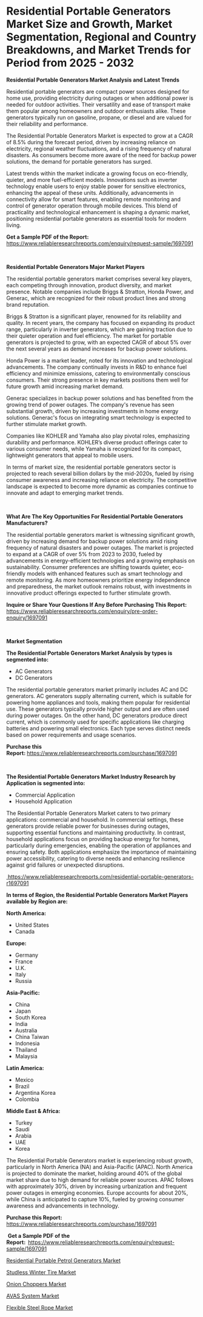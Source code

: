 <p><h1>Residential Portable Generators Market Size and Growth, Market Segmentation, Regional and Country Breakdowns, and Market Trends for Period from 2025 -  2032</h1></p><p><strong>Residential Portable Generators Market Analysis and Latest Trends</strong></p>
<p><p>Residential portable generators are compact power sources designed for home use, providing electricity during outages or when additional power is needed for outdoor activities. Their versatility and ease of transport make them popular among homeowners and outdoor enthusiasts alike. These generators typically run on gasoline, propane, or diesel and are valued for their reliability and performance.</p><p>The Residential Portable Generators Market is expected to grow at a CAGR of 8.5% during the forecast period, driven by increasing reliance on electricity, regional weather fluctuations, and a rising frequency of natural disasters. As consumers become more aware of the need for backup power solutions, the demand for portable generators has surged.</p><p>Latest trends within the market indicate a growing focus on eco-friendly, quieter, and more fuel-efficient models. Innovations such as inverter technology enable users to enjoy stable power for sensitive electronics, enhancing the appeal of these units. Additionally, advancements in connectivity allow for smart features, enabling remote monitoring and control of generator operation through mobile devices. This blend of practicality and technological enhancement is shaping a dynamic market, positioning residential portable generators as essential tools for modern living.</p></p>
<p><strong>Get a Sample PDF of the Report:&nbsp;</strong> <a href="https://www.reliableresearchreports.com/enquiry/request-sample/1697091?utm_campaign=36&utm_medium=2&utm_source=Github&utm_content=ia&utm_term=08012025&utm_id=residential-portable-generators">https://www.reliableresearchreports.com/enquiry/request-sample/1697091</a></p>
<p>&nbsp;</p>
<p><strong>Residential Portable Generators Major Market Players</strong></p>
<p><p>The residential portable generators market comprises several key players, each competing through innovation, product diversity, and market presence. Notable companies include Briggs & Stratton, Honda Power, and Generac, which are recognized for their robust product lines and strong brand reputation.</p><p>Briggs & Stratton is a significant player, renowned for its reliability and quality. In recent years, the company has focused on expanding its product range, particularly in inverter generators, which are gaining traction due to their quieter operation and fuel efficiency. The market for portable generators is projected to grow, with an expected CAGR of about 5% over the next several years as demand increases for backup power solutions.</p><p>Honda Power is a market leader, noted for its innovation and technological advancements. The company continually invests in R&D to enhance fuel efficiency and minimize emissions, catering to environmentally conscious consumers. Their strong presence in key markets positions them well for future growth amid increasing market demand.</p><p>Generac specializes in backup power solutions and has benefited from the growing trend of power outages. The company's revenue has seen substantial growth, driven by increasing investments in home energy solutions. Generac's focus on integrating smart technology is expected to further stimulate market growth.</p><p>Companies like KOHLER and Yamaha also play pivotal roles, emphasizing durability and performance. KOHLER’s diverse product offerings cater to various consumer needs, while Yamaha is recognized for its compact, lightweight generators that appeal to mobile users.</p><p>In terms of market size, the residential portable generators sector is projected to reach several billion dollars by the mid-2020s, fueled by rising consumer awareness and increasing reliance on electricity. The competitive landscape is expected to become more dynamic as companies continue to innovate and adapt to emerging market trends.</p></p>
<p>&nbsp;</p>
<p><strong>What Are The Key Opportunities For Residential Portable Generators Manufacturers?</strong></p>
<p><p>The residential portable generators market is witnessing significant growth, driven by increasing demand for backup power solutions amid rising frequency of natural disasters and power outages. The market is projected to expand at a CAGR of over 5% from 2023 to 2030, fueled by advancements in energy-efficient technologies and a growing emphasis on sustainability. Consumer preferences are shifting towards quieter, eco-friendly models with enhanced features such as smart technology and remote monitoring. As more homeowners prioritize energy independence and preparedness, the market outlook remains robust, with investments in innovative product offerings expected to further stimulate growth.</p></p>
<p><strong>Inquire or Share Your Questions If Any Before Purchasing This Report:</strong> <a href="https://www.reliableresearchreports.com/enquiry/pre-order-enquiry/1697091?utm_campaign=36&utm_medium=2&utm_source=Github&utm_content=ia&utm_term=08012025&utm_id=residential-portable-generators">https://www.reliableresearchreports.com/enquiry/pre-order-enquiry/1697091</a></p>
<p>&nbsp;</p>
<p><strong>Market Segmentation</strong></p>
<p><strong>The Residential Portable Generators Market Analysis by types is segmented into:</strong></p>
<p><ul><li>AC Generators</li><li>DC Generators</li></ul></p>
<p><p>The residential portable generators market primarily includes AC and DC generators. AC generators supply alternating current, which is suitable for powering home appliances and tools, making them popular for residential use. These generators typically provide higher output and are often used during power outages. On the other hand, DC generators produce direct current, which is commonly used for specific applications like charging batteries and powering small electronics. Each type serves distinct needs based on power requirements and usage scenarios.</p></p>
<p><strong>Purchase this Report:&nbsp;</strong><a href="https://www.reliableresearchreports.com/purchase/1697091?utm_campaign=36&utm_medium=2&utm_source=Github&utm_content=ia&utm_term=08012025&utm_id=residential-portable-generators">https://www.reliableresearchreports.com/purchase/1697091</a></p>
<p>&nbsp;</p>
<p><strong>The Residential Portable Generators Market Industry Research by Application is segmented into:</strong></p>
<p><ul><li>Commercial Application</li><li>Household Application</li></ul></p>
<p><p>The Residential Portable Generators Market caters to two primary applications: commercial and household. In commercial settings, these generators provide reliable power for businesses during outages, supporting essential functions and maintaining productivity. In contrast, household applications focus on providing backup energy for homes, particularly during emergencies, enabling the operation of appliances and ensuring safety. Both applications emphasize the importance of maintaining power accessibility, catering to diverse needs and enhancing resilience against grid failures or unexpected disruptions.</p></p>
<p><a href="https://www.reliableresearchreports.com/residential-portable-generators-r1697091?utm_campaign=36&utm_medium=2&utm_source=Github&utm_content=ia&utm_term=08012025&utm_id=residential-portable-generators">&nbsp;https://www.reliableresearchreports.com/residential-portable-generators-r1697091</a></p>
<p><strong>In terms of Region, the Residential Portable Generators Market Players available by Region are:</strong></p>
<p>
    <p> <strong> North America: </strong>
        <ul>
            <li>United States</li>
            <li>Canada</li>
        </ul>
        </p> 
    <p> <strong> Europe: </strong>
        <ul>
            <li>Germany</li>
            <li>France</li>
            <li>U.K.</li>
            <li>Italy</li>
            <li>Russia</li>
        </ul>
        </p> 
    <p> <strong> Asia-Pacific: </strong>
        <ul>
            <li>China</li>
            <li>Japan</li>
            <li>South Korea</li>
            <li>India</li>
            <li>Australia</li>
            <li>China Taiwan</li>
            <li>Indonesia</li>
            <li>Thailand</li>
            <li>Malaysia</li>
        </ul>
        </p> 
    <p> <strong> Latin America: </strong>
        <ul>
            <li>Mexico</li>
            <li>Brazil</li>
            <li>Argentina Korea</li>
            <li>Colombia</li>
        </ul>
        </p> 
    <p> <strong> Middle East & Africa: </strong>
        <ul>
            <li>Turkey</li>
            <li>Saudi</li>
            <li>Arabia</li>
            <li>UAE</li>
            <li>Korea</li>
        </ul>
    </p>
    </p>
<p><p>The Residential Portable Generators market is experiencing robust growth, particularly in North America (NA) and Asia-Pacific (APAC). North America is projected to dominate the market, holding around 40% of the global market share due to high demand for reliable power sources. APAC follows with approximately 30%, driven by increasing urbanization and frequent power outages in emerging economies. Europe accounts for about 20%, while China is anticipated to capture 10%, fueled by growing consumer awareness and advancements in technology.</p></p>
<p><strong>Purchase this Report: </strong><a href="https://www.reliableresearchreports.com/purchase/1697091?utm_campaign=36&utm_medium=2&utm_source=Github&utm_content=ia&utm_term=08012025&utm_id=residential-portable-generators">https://www.reliableresearchreports.com/purchase/1697091</a></p>
<p>&nbsp;<strong>Get a Sample PDF of the Report:&nbsp;&nbsp;</strong><a href="https://www.reliableresearchreports.com/enquiry/request-sample/1697091?utm_campaign=36&utm_medium=2&utm_source=Github&utm_content=ia&utm_term=08012025&utm_id=residential-portable-generators">https://www.reliableresearchreports.com/enquiry/request-sample/1697091</a></p>
<p><strong></strong></p>
<p><p><a href="https://github.com/cheryjhonson/Market-Research-Report-List-1/blob/main/residential-portable-petrol-generators-market.md?utm_campaign=36&utm_medium=2&utm_source=Github&utm_content=ia&utm_term=08012025&utm_id=residential-portable-generators">Residential Portable Petrol Generators Market</a></p><p><a href="https://github.com/tamvrosiya/Market-Research-Report-List-6/blob/main/studless-winter-tire-market.md?utm_campaign=36&utm_medium=2&utm_source=Github&utm_content=ia&utm_term=08012025&utm_id=residential-portable-generators">Studless Winter Tire Market</a></p><p><a href="https://github.com/AngelaWalsh696/Market-Research-Report-List-1/blob/main/onion-choppers-market.md?utm_campaign=36&utm_medium=2&utm_source=Github&utm_content=ia&utm_term=08012025&utm_id=residential-portable-generators">Onion Choppers Market</a></p><p><a href="https://github.com/dierdrecrichton210/Market-Research-Report-List-1/blob/main/avas-system-market.md?utm_campaign=36&utm_medium=2&utm_source=Github&utm_content=ia&utm_term=08012025&utm_id=residential-portable-generators">AVAS System Market</a></p><p><a href="https://github.com/SanjidaKhan901/Market-Research-Report-List-1/blob/main/flexible-steel-rope-market.md?utm_campaign=36&utm_medium=2&utm_source=Github&utm_content=ia&utm_term=08012025&utm_id=residential-portable-generators">Flexible Steel Rope Market</a></p></p>